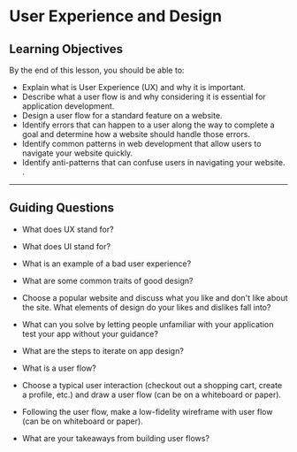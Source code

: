 # User Experience and Design

## Learning Objectives

By the end of this lesson, you should be able to:

- Explain what is User Experience (UX) and why it is important.
- Describe what a user flow is and why considering it is essential for application development.
- Design a user flow for a standard feature on a website.
- Identify errors that can happen to a user along the way to complete a goal and determine how a website should handle those errors.
- Identify common patterns in web development that allow users to navigate your website quickly.
- Identify anti-patterns that can confuse users in navigating your website.
  .

---

## Guiding Questions

- What does UX stand for?

- What does UI stand for?

- What is an example of a bad user experience?

- What are some common traits of good design?

- Choose a popular website and discuss what you like and don't like about the site. What elements of design do your likes and dislikes fall into?

- What can you solve by letting people unfamiliar with your application test your app without your guidance?

- What are the steps to iterate on app design?

- What is a user flow?

- Choose a typical user interaction (checkout out a shopping cart, create a profile, etc.) and draw a user flow (can be on a whiteboard or paper).

- Following the user flow, make a low-fidelity wireframe with user flow (can be on whiteboard or paper).

- What are your takeaways from building user flows?
